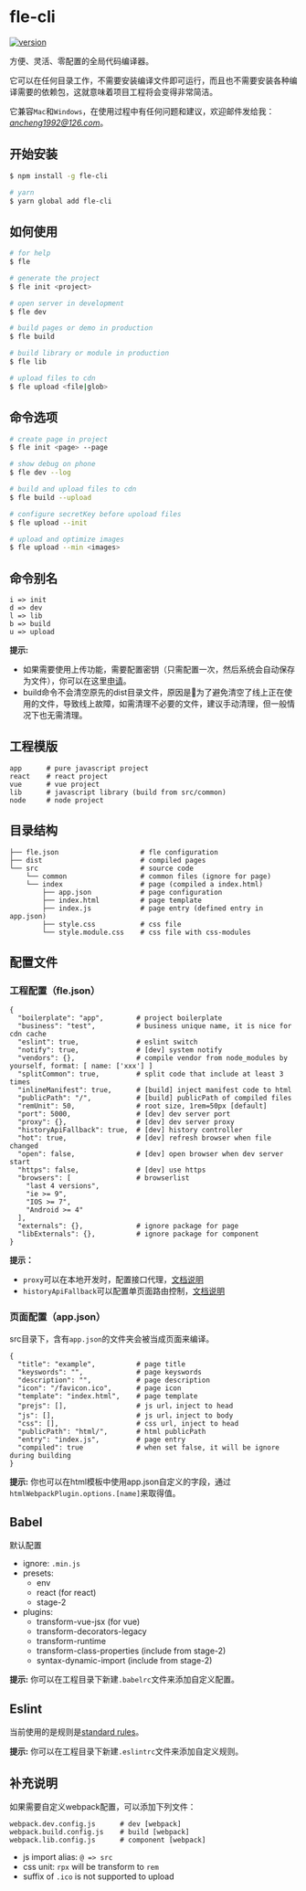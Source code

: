 # fle-cli

[![version](https://img.shields.io/npm/v/fle-cli.svg)](https://www.npmjs.org/package/fle-cli)

方便、灵活、零配置的全局代码编译器。

它可以在任何目录工作，不需要安装编译文件即可运行，而且也不需要安装各种编译需要的依赖包，这就意味着项目工程将会变得非常简洁。

它兼容`Mac`和`Windows`，在使用过程中有任何问题和建议，欢迎邮件发给我：*ancheng1992@126.com*。

## 开始安装

``` bash
$ npm install -g fle-cli

# yarn
$ yarn global add fle-cli
```

## 如何使用

``` bash
# for help
$ fle

# generate the project
$ fle init <project>

# open server in development
$ fle dev

# build pages or demo in production
$ fle build

# build library or module in production
$ fle lib

# upload files to cdn
$ fle upload <file|glob>
```

## 命令选项

``` bash
# create page in project
$ fle init <page> --page

# show debug on phone
$ fle dev --log

# build and upload files to cdn
$ fle build --upload

# configure secretKey before upoload files
$ fle upload --init

# upload and optimize images
$ fle upload --min <images>
```

## 命令别名

```
i => init
d => dev
l => lib
b => build
u => upload
```

**提示:**

* 如果需要使用上传功能，需要配置密钥（只需配置一次，然后系统会自动保存为文件），你可以在这里[申请](https://www.163yun.com/help/documents/15677635979624448)。
* build命令不会清空原先的dist目录文件，原因是为了避免清空了线上正在使用的文件，导致线上故障，如需清理不必要的文件，建议手动清理，但一般情况下也无需清理。

## 工程模版

```
app      # pure javascript project
react    # react project
vue      # vue project
lib      # javascript library (build from src/common)
node     # node project
```

## 目录结构

```
├── fle.json                    # fle configuration
├── dist                        # compiled pages
└── src                         # source code
    └── common                  # common files (ignore for page)
    └── index                   # page (compiled a index.html)
        ├── app.json            # page configuration
        ├── index.html          # page template
        ├── index.js            # page entry (defined entry in app.json)
        ├── style.css           # css file
        └── style.module.css    # css file with css-modules
```

## 配置文件

### 工程配置（fle.json）

```
{
  "boilerplate": "app",        # project boilerplate
  "business": "test",          # business unique name, it is nice for cdn cache
  "eslint": true,              # eslint switch
  "notify": true,              # [dev] system notify
  "vendors": {},               # compile vendor from node_modules by yourself, format: [ name: ['xxx'] ]
  "splitCommon": true,         # split code that include at least 3 times
  "inlineManifest": true,      # [build] inject manifest code to html
  "publicPath": "/",           # [build] publicPath of compiled files
  "remUnit": 50,               # root size, 1rem=50px [default]
  "port": 5000,                # [dev] dev server port
  "proxy": {},                 # [dev] dev server proxy
  "historyApiFallback": true,  # [dev] history controller
  "hot": true,                 # [dev] refresh browser when file changed
  "open": false,               # [dev] open browser when dev server start
  "https": false,              # [dev] use https
  "browsers": [                # browserlist
    "last 4 versions",
    "ie >= 9",
    "IOS >= 7",
    "Android >= 4"
  ],
  "externals": {},             # ignore package for page
  "libExternals": {},          # ignore package for component
}
```

**提示：**

* `proxy`可以在本地开发时，配置接口代理，[文档说明](https://webpack.js.org/configuration/dev-server/#devserver-proxy)
* `historyApiFallback`可以配置单页面路由控制，[文档说明](https://webpack.js.org/configuration/dev-server/#devserver-historyapifallback)

### 页面配置（app.json）

src目录下，含有`app.json`的文件夹会被当成页面来编译。

```
{
  "title": "example",          # page title
  "keyswords": "",             # page keyswords
  "description": "",           # page description
  "icon": "/favicon.ico",      # page icon
  "template": "index.html",    # page template
  "prejs": [],                 # js url，inject to head
  "js": [],                    # js url，inject to body
  "css": [],                   # css url, inject to head
  "publicPath": "html/",       # html publicPath
  "entry": "index.js",         # page entry
  "compiled": true             # when set false, it will be ignore during building
}
```

**提示:**
你也可以在html模板中使用app.json自定义的字段，通过`htmlWebpackPlugin.options.[name]`来取得值。

## Babel

默认配置

* ignore: `.min.js`
* presets:
  - env
  - react (for react)
  - stage-2
* plugins:
  - transform-vue-jsx (for vue)
  - transform-decorators-legacy
  - transform-runtime
  - transform-class-properties (include from stage-2)
  - syntax-dynamic-import (include from stage-2)

**提示:**
你可以在工程目录下新建`.babelrc`文件来添加自定义配置。

## Eslint

当前使用的是规则是[standard rules](https://github.com/standard/standard/blob/master/docs/RULES-zhcn.md)。

**提示:**
你可以在工程目录下新建`.eslintrc`文件来添加自定义规则。

## 补充说明

如果需要自定义webpack配置，可以添加下列文件：

```
webpack.dev.config.js      # dev [webpack]
webpack.build.config.js    # build [webpack]
webpack.lib.config.js      # component [webpack]
```

* js import alias: `@ => src`
* css unit: `rpx` will be transform to `rem`
* suffix of `.ico` is not supported to upload
